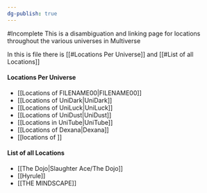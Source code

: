 ```yaml
---
dg-publish: true
---
```

#Incomplete 
This is a disambiguation and linking page for locations throughout the various universes in Multiverse

In this is file there is [[#Locations Per Universe]] and [[#List of all Locations]]

#### Locations Per Universe
- [[Locations of FILENAME00|FILENAME00]]
- [[Locations of UniDark|UniDark]]
- [[Locations of UniLuck|UniLuck]]
- [[Locations of UniDust|UniDust]]
- [[Locations in UniTube|UniTube]]
- [[Locations of Dexana|Dexana]]
- [[locations of ]]
#### List of all Locations
- [[The Dojo|Slaughter Ace/The Dojo]]
- [[Hyrule]]
- [[THE MINDSCAPE]]